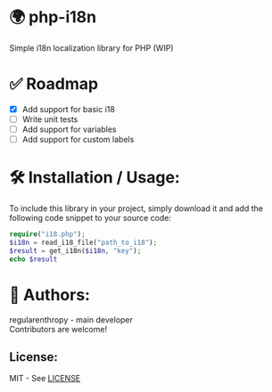 # 🌍 php-i18n

Simple i18n localization library for PHP (WIP)

# ✅ Roadmap
- [X] Add support for basic i18
- [ ] Write unit tests
- [ ] Add support for variables
- [ ] Add support for custom labels

# 🛠️ Installation / Usage:
To include this library in your project, simply download it and add the following code snippet to your source code:
```php
require("i18.php");
$i18n = read_i18_file("path_to_i18");
$result = get_i18n($i18n, "key");
echo $result
```

# 👤 Authors:
regularenthropy - main developer  
Contributors are welcome!


License:
--------
MIT - See [LICENSE](/LICENSE)